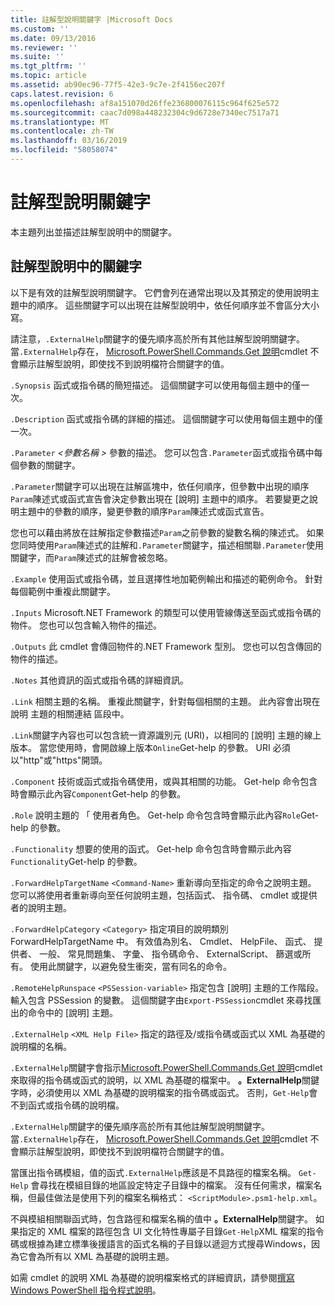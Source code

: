 ```yaml
---
title: 註解型說明關鍵字 |Microsoft Docs
ms.custom: ''
ms.date: 09/13/2016
ms.reviewer: ''
ms.suite: ''
ms.tgt_pltfrm: ''
ms.topic: article
ms.assetid: ab90ec96-77f5-42e3-9c7e-2f4156ec207f
caps.latest.revision: 6
ms.openlocfilehash: af8a151070d26ffe236800076115c964f625e572
ms.sourcegitcommit: caac7d098a448232304c9d6728e7340ec7517a71
ms.translationtype: MT
ms.contentlocale: zh-TW
ms.lasthandoff: 03/16/2019
ms.locfileid: "58058074"
---
```

# <a name="comment-based-help-keywords"></a>註解型說明關鍵字

本主題列出並描述註解型說明中的關鍵字。

## <a name="keywords-in-comment-based-help"></a>註解型說明中的關鍵字

以下是有效的註解型說明關鍵字。 它們會列在通常出現以及其預定的使用說明主題中的順序。 這些關鍵字可以出現在註解型說明中，依任何順序並不會區分大小寫。

請注意，`.ExternalHelp`關鍵字的優先順序高於所有其他註解型說明關鍵字。 當`.ExternalHelp`存在， [Microsoft.PowerShell.Commands.Get 說明](/dotnet/api/Microsoft.PowerShell.Commands.Get-Help)cmdlet 不會顯示註解型說明，即使找不到說明檔符合關鍵字的值。

`.Synopsis` 函式或指令碼的簡短描述。 這個關鍵字可以使用每個主題中的僅一次。

`.Description` 函式或指令碼的詳細的描述。 這個關鍵字可以使用每個主題中的僅一次。

`.Parameter` *\<參數名稱 >* 參數的描述。 您可以包含`.Parameter`函式或指令碼中每個參數的關鍵字。

`.Parameter`關鍵字可以出現在註解區塊中，依任何順序，但參數中出現的順序`Param`陳述式或函式宣告會決定參數出現在 [說明] 主題中的順序。 若要變更之說明主題中的參數的順序，變更參數的順序`Param`陳述式或函式宣告。

您也可以藉由將放在註解指定參數描述`Param`之前參數的變數名稱的陳述式。 如果您同時使用`Param`陳述式的註解和`.Parameter`關鍵字，描述相關聯`.Parameter`使用關鍵字，而`Param`陳述式的註解會被忽略。

`.Example` 使用函式或指令碼，並且選擇性地加範例輸出和描述的範例命令。 針對每個範例中重複此關鍵字。

`.Inputs` Microsoft.NET Framework 的類型可以使用管線傳送至函式或指令碼的物件。 您也可以包含輸入物件的描述。

`.Outputs` 此 cmdlet 會傳回物件的.NET Framework 型別。 您也可以包含傳回的物件的描述。

`.Notes` 其他資訊的函式或指令碼的詳細資訊。

`.Link` 相關主題的名稱。 重複此關鍵字，針對每個相關的主題。 此內容會出現在 說明 主題的相關連結 區段中。

`.Link`關鍵字內容也可以包含統一資源識別元 (URI)，以相同的 [說明] 主題的線上版本。 當您使用時，會開啟線上版本`Online`Get-help 的參數。 URI 必須以"http"或"https"開頭。

`.Component` 技術或函式或指令碼使用，或與其相關的功能。 Get-help 命令包含時會顯示此內容`Component`Get-help 的參數。

`.Role` 說明主題的 「 使用者角色。 Get-help 命令包含時會顯示此內容`Role`Get-help 的參數。

`.Functionality` 想要的使用的函式。 Get-help 命令包含時會顯示此內容`Functionality`Get-help 的參數。

`.ForwardHelpTargetName` `<Command-Name>` 重新導向至指定的命令之說明主題。 您可以將使用者重新導向至任何說明主題，包括函式、 指令碼、 cmdlet 或提供者的說明主題。

`.ForwardHelpCategory` `<Category>` 指定項目的說明類別 ForwardHelpTargetName 中。 有效值為別名、 Cmdlet、 HelpFile、 函式、 提供者、 一般、 常見問題集、 字彙、 指令碼命令、 ExternalScript、 篩選或所有。 使用此關鍵字，以避免發生衝突，當有同名的命令。

`.RemoteHelpRunspace` `<PSSession-variable>` 指定包含 [說明] 主題的工作階段。 輸入包含 PSSession 的變數。 這個關鍵字由`Export-PSSession`cmdlet 來尋找匯出的命令中的 [說明] 主題。

`.ExternalHelp` `<XML Help File>` 指定的路徑及/或指令碼或函式以 XML 為基礎的說明檔的名稱。

`.ExternalHelp`關鍵字會指示[Microsoft.PowerShell.Commands.Get 說明](/dotnet/api/Microsoft.PowerShell.Commands.Get-Help)cmdlet 來取得的指令碼或函式的說明，以 XML 為基礎的檔案中。 **。ExternalHelp**關鍵字時，必須使用以 XML 為基礎的說明檔案的指令碼或函式。 否則，`Get-Help`會不到函式或指令碼的說明檔。

`.ExternalHelp`關鍵字的優先順序高於所有其他註解型說明關鍵字。 當`.ExternalHelp`存在， [Microsoft.PowerShell.Commands.Get 說明](/dotnet/api/Microsoft.PowerShell.Commands.Get-Help)cmdlet 不會顯示註解型說明，即使找不到說明檔符合關鍵字的值。

當匯出指令碼模組，值的函式`.ExternalHelp`應該是不具路徑的檔案名稱。 `Get-Help` 會尋找在模組目錄的地區設定特定子目錄中的檔案。 沒有任何需求，檔案名稱，但最佳做法是使用下列的檔案名稱格式： `<ScriptModule>.psm1-help.xml`。

不與模組相關聯函式時，包含路徑和檔案名稱的值中 **。ExternalHelp**關鍵字。 如果指定的 XML 檔案的路徑包含 UI 文化特性專屬子目錄`Get-Help`XML 檔案的指令碼或根據為建立標準後援語言的函式名稱的子目錄以遞迴方式搜尋Windows，因為它會為所有以 XML 為基礎的說明主題。

如需 cmdlet 的說明 XML 為基礎的說明檔案格式的詳細資訊，請參閱[撰寫 Windows PowerShell 指令程式說明](./writing-help-for-windows-powershell-cmdlets.md)。